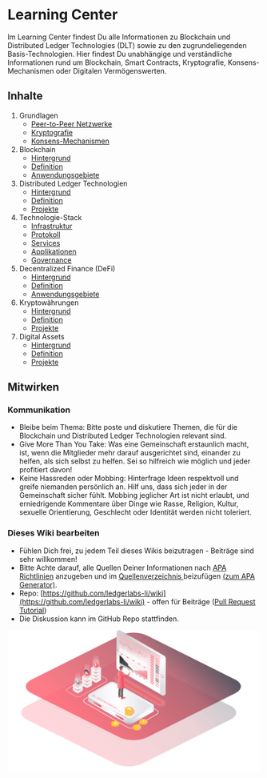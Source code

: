 # Learning Center

Im Learning Center findest Du alle Informationen zu Blockchain und Distributed Ledger Technologies \(DLT\) sowie zu den zugrundeliegenden Basis-Technologien. Hier findest Du unabhängige und verständliche Informationen rund um Blockchain, Smart Contracts, Kryptografie, Konsens-Mechanismen oder Digitalen Vermögenswerten. 

## Inhalte

1. Grundlagen
   * [Peer-to-Peer Netzwerke](https://lab.ledgerlabs.li/grundlagen/peer-to-peer)
   * [Kryptografie](https://lab.ledgerlabs.li/grundlagen/kryptografie)
   * [Konsens-Mechanismen](https://lab.ledgerlabs.li/grundlagen/konsens-mechanismen)
2. Blockchain
   * [Hintergrund](https://lab.ledgerlabs.li/dlt/blockchain/hintergrund)
   * [Definition](https://lab.ledgerlabs.li/dlt/blockchain/definition)
   * [Anwendungsgebiete](https://lab.ledgerlabs.li/dlt/blockchain/anwendungsgebiete)
3. Distributed Ledger Technologien
   * [Hintergrund](https://lab.ledgerlabs.li/dlt/distributed-ledger-technologien/hintergrund)
   * [Definition](https://lab.ledgerlabs.li/dlt/distributed-ledger-technologien/definition)
   * [Projekte](https://lab.ledgerlabs.li/dlt/distributed-ledger-technologien/projekte)
4. Technologie-Stack
   * [Infrastruktur](https://lab.ledgerlabs.li/technologie/infrastruktur)
   * [Protokoll](https://lab.ledgerlabs.li/technologie/protokoll)
   * [Services](https://lab.ledgerlabs.li/technologie/services)
   * [Applikationen](https://lab.ledgerlabs.li/technologie/applikationen)
   * [Governance](https://lab.ledgerlabs.li/technologie/governance)
5. Decentralized Finance \(DeFi\)
   * [Hintergrund](https://lab.ledgerlabs.li/defi/defi/hintergrund)
   * [Definition](https://lab.ledgerlabs.li/defi/defi/definition)
   * [Anwendungsgebiete](https://lab.ledgerlabs.li/defi/defi/anwendungsgebiete)
6. Kryptowährungen
   * [Hintergrund](https://lab.ledgerlabs.li/defi/kryptowaehrungen/hintergrund)
   * [Definition](https://lab.ledgerlabs.li/defi/kryptowaehrungen/definition)
   * [Projekte](https://lab.ledgerlabs.li/defi/kryptowaehrungen/projekte)
7. Digital Assets
   * [Hintergrund](https://lab.ledgerlabs.li/defi/digital-assets/hintergrund)
   * [Definition](https://lab.ledgerlabs.li/defi/digital-assets/definition)
   * [Projekte](https://lab.ledgerlabs.li/defi/digital-assets/projekte)

## Mitwirken

### Kommunikation

* Bleibe beim Thema: Bitte poste und diskutiere Themen, die für die Blockchain und Distributed Ledger Technologien relevant sind. 
* Give More Than You Take: Was eine Gemeinschaft erstaunlich macht, ist, wenn die Mitglieder mehr darauf ausgerichtet sind, einander zu helfen, als sich selbst zu helfen. Sei so hilfreich wie möglich und jeder profitiert davon! 
* Keine Hassreden oder Mobbing: Hinterfrage Ideen respektvoll und greife niemanden persönlich an. Hilf uns, dass sich jeder in der Gemeinschaft sicher fühlt. Mobbing jeglicher Art ist nicht erlaubt, und erniedrigende Kommentare über Dinge wie Rasse, Religion, Kultur, sexuelle Orientierung, Geschlecht oder Identität werden nicht toleriert. 

### Dieses Wiki bearbeiten 

* Fühlen Dich frei, zu jedem Teil dieses Wikis beizutragen - Beiträge sind sehr willkommen! 
* Bitte Achte darauf, alle Quellen Deiner Informationen nach [APA Richtlinien](https://www.scribbr.de/apa-standard/verweise-im-text-laut-apa-standard/) anzugeben und im [Quellenverzeichnis ](https://github.com/ledgerlabs-li/wiki/blob/master/quellen.md)beizufügen [\(zum APA Generator\)](https://www.scribbr.de/zitieren/apa-generator/?scr_source=knowledgebase&scr_medium=in-text&scr_campaign=apa-generator-kostenlos&frm=#/).
* Repo: [https://github.com/ledgerlabs-li/wiki](https://github.com/ledgerlabs-li/wiki) - offen für Beiträge \([Pull Request Tutorial](https://help.github.com/en/github/collaborating-with-issues-and-pull-requests/about-pull-requests)\)
* Die Diskussion kann im GitHub Repo stattfinden.



![](.gitbook/assets/analysis.png)


